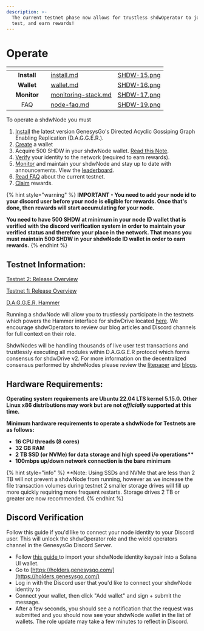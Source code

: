 ```yaml
---
description: >-
  The current testnet phase now allows for trustless shdwOperator to join, help
  test, and earn rewards!
---
```


# Operate

<table data-view="cards"><thead><tr><th></th><th align="center"></th><th align="center"></th><th data-hidden data-card-target data-type="content-ref"></th><th data-hidden data-card-cover data-type="files"></th></tr></thead><tbody><tr><td></td><td align="center"><strong>Install</strong></td><td align="center"></td><td><a href="install.md">install.md</a></td><td><a href="../.gitbook/assets/SHDW-15.png">SHDW-15.png</a></td></tr><tr><td></td><td align="center"><strong>Wallet</strong></td><td align="center"></td><td><a href="wallet.md">wallet.md</a></td><td><a href="../.gitbook/assets/SHDW-16.png">SHDW-16.png</a></td></tr><tr><td></td><td align="center"><strong>Monitor</strong></td><td align="center"></td><td><a href="monitoring-stack.md">monitoring-stack.md</a></td><td><a href="../.gitbook/assets/SHDW-17.png">SHDW-17.png</a></td></tr><tr><td></td><td align="center">FAQ</td><td align="center"></td><td><a href="node-faq.md">node-faq.md</a></td><td><a href="../.gitbook/assets/SHDW-19.png">SHDW-19.png</a></td></tr></tbody></table>

To operate a shdwNode you must

1. [Install](install.md) the latest version GenesysGo's Directed Acyclic Gossiping Graph Enabling Replication (D.A.G.G.E.R.).
2. [Create](wallet.md) a wallet
3. Acquire 500 SHDW in your shdwNode wallet. [Read this Note](node-faq.md#q-how-are-earnings-paid-out-and-how-do-i-claim-my-shdwoperator-earnings).&#x20;
4. [Verify](./#discord-verification) your identity to the network (required to earn rewards).
5. [Monitor](monitoring-stack.md) and maintain your shdwNode and stay up to date with announcements. View the [leaderboard](https://testnet.shdwdrive.com/uptime-leaderboard).&#x20;
6. [Read FAQ](node-faq.md#testnet-2) about the current testnet.
7. [Claim](https://testnet.shdwdrive.com/operator-rewards) rewards.

{% hint style="warning" %}
**IMPORTANT - You need to add your node id to your discord user before your node is eligible for rewards. Once that's done, then rewards will start accumulating for your node.**

**You need to have 500 SHDW at minimum in your node ID wallet that is verified with the discord verification system in order to maintain your verified status and therefore your place in the network. That means you must maintain 500 SHDW in your shdwNode ID wallet in order to earn rewards.**&#x20;
{% endhint %}

## Testnet Information:

[Testnet 2: Release Overview](https://www.shdwdrive.com/blog/shdwdrive-v2-incentivized-testnet)

[Testnet 1: Release Overview](https://www.shdwdrive.com/blog/dagger-testnet-release)

[D.A.G.G.E.R. Hammer](https://dagger-hammer.shdwdrive.com/)

Running a shdwNode will allow you to trustlessly participate in the testnets which powers the Hammer interface for shdwDrive located [here](https://dagger-hammer.shdwdrive.com/). We encourage shdwOperators to review our blog articles and Discord channels for full context on their role.

ShdwNodes will be handling thousands of live user test transactions and trustlessly executing all modules within D.A.G.G.E.R protocol which forms consensus for shdwDrive v2. For more information on the decentralized consensus performed by shdwNodes please review the [litepaper](https://github.com/GenesysGo/dagger-litepaper/blob/main/DAGGER-Litepaper.pdf) and [blogs](https://www.shdwdrive.com/blog).

## Hardware Requirements:

**Operating system requirements are Ubuntu 22.04 LTS kernel 5.15.0. Other Linux x86 distributions may work but are not **_**officially**_** supported at this time.**

**Minimum hardware requirements to operate a shdwNode for Testnets are as follows:**

* **16 CPU threads (8 cores)**
* **32 GB RAM**
* **2 TB SSD (or NVMe) for data storage and high speed i/o operations\*\***
* **100mbps up/down network connection is the bare minimum**

{% hint style="info" %}
\*\*Note: Using SSDs and NVMe that are less than 2 TB will not prevent a shdwNode from running, however as we increase the file transaction volumes during testnet 2 smaller storage drives will fill up more quickly requiring more frequent restarts. Storage drives 2 TB or greater are now recommended.&#x20;
{% endhint %}

## Discord Verification

Follow this guide if you'd like to connect your node identity to your Discord user. This will unlock the shdwOperator role and the wield operators channel in the GenesysGo Discord Server.

* Follow [this guide ](wallet.md#importing-usdshdw-accounts-into-solana-wallets)to import your shdwNode identity keypair into a Solana UI wallet.
* Go to [https://holders.genesysgo.com/](https://holders.genesysgo.com/)
* Log in with the Discord user that you'd like to connect your shdwNode identity to
* Connect your wallet, then click "Add wallet" and sign + submit the message.
* After a few seconds, you should see a notification that the request was submitted and you should now see your shdwNode wallet in the list of wallets. The role update may take a few minutes to reflect in Discord.
